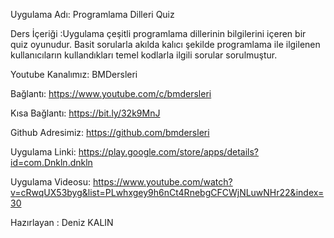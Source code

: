 Uygulama Adı: Programlama Dilleri Quiz

Ders İçeriği :Uygulama çeşitli programlama dillerinin bilgilerini içeren bir quiz oyunudur. Basit sorularla akılda kalıcı şekilde programlama ile ilgilenen kullanıcıların kullandıkları temel kodlarla ilgili sorular sorulmuştur.



Youtube Kanalımız: BMDersleri

Bağlantı: https://www.youtube.com/c/bmdersleri​

Kısa Bağlantı: https://bit.ly/32k9MnJ​

Github Adresimiz: https://github.com/bmdersleri

Uygulama Linki: https://play.google.com/store/apps/details?id=com.Dnkln.dnkln

Uygulama Videosu: https://www.youtube.com/watch?v=cRwqUX53byg&list=PLwhxgey9h6nCt4RnebgCFCWjNLuwNHr22&index=30


Hazırlayan : Deniz KALIN 


